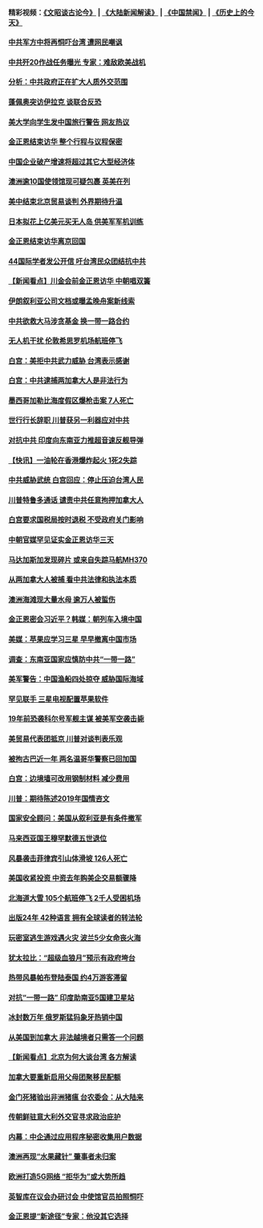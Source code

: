#### 精彩视频：[《文昭谈古论今》](https://github.com/gfw-breaker/wenzhao/blob/master/README.md?t=01101530) | [《大陆新闻解读》](https://github.com/gfw-breaker/ntdtv-comedy/blob/master/README.md?t=01101530) | [《中国禁闻》](https://github.com/gfw-breaker/ntdtv-news/blob/master/README.md?t=01101530) | [《历史上的今天》](https://github.com/gfw-breaker/today-in-history/blob/master/README.md?t=01101530) 

#### [中共军方中将再恫吓台湾 遭网民嘲讽](../pages/nsc418/n10965590.md?t=01101530) 

#### [中共歼20作战任务曝光 专家：难敌欧美战机](../pages/nsc418/n10965390.md?t=01101530) 

#### [分析：中共政府正在扩大人质外交范围](../pages/nsc418/n10964360.md?t=01101530) 

#### [蓬佩奥突访伊拉克 谈联合反恐](../pages/nsc418/n10964356.md?t=01101530) 

#### [美大学向学生发中国旅行警告 网友热议](../pages/nsc418/n10964289.md?t=01101530) 

#### [金正恩结束访华 整个行程与议程保密](../pages/nsc418/n10964023.md?t=01101530) 

#### [中国企业破产增速将超过其它大型经济体](../pages/nsc418/n10964069.md?t=01101530) 

#### [澳洲逾10国使领馆现可疑包裹 英美在列](../pages/nsc418/n10963456.md?t=01101530) 

#### [美中结束北京贸易谈判 外界期待升温](../pages/nsc418/n10962435.md?t=01101530) 

#### [日本拟花上亿美元买无人岛 供美军军机训练](../pages/nsc418/n10963404.md?t=01101530) 

#### [金正恩结束访华离京回国](../pages/nsc418/n10963076.md?t=01101530) 

#### [44国际学者发公开信 吁台湾民众团结抗中共](../pages/nsc418/n10962186.md?t=01101530) 

#### [【新闻看点】川金会前金正恩访华 中朝唱双簧](../pages/nsc418/n10962061.md?t=01101530) 

#### [伊朗叙利亚公司文档或曝孟晚舟案新线索](../pages/nsc418/n10962067.md?t=01101530) 

#### [中共欲救大马涉贪基金 换一带一路合约](../pages/nsc418/n10962070.md?t=01101530) 

#### [无人机干扰 伦敦希思罗机场航班停飞](../pages/nsc418/n10962109.md?t=01101530) 

#### [白宫：美拒中共武力威胁 台湾表示感谢](../pages/nsc418/n10962051.md?t=01101530) 

#### [白宫：中共逮捕两加拿大人是非法行为](../pages/nsc418/n10962084.md?t=01101530) 

#### [墨西哥加勒比海度假区爆枪击案 7人死亡](../pages/nsc418/n10961738.md?t=01101530) 

#### [世行行长辞职 川普获另一利器应对中共](../pages/nsc418/n10961551.md?t=01101530) 

#### [对抗中共 印度向东南亚力推超音速反舰导弹](../pages/nsc418/n10961169.md?t=01101530) 

#### [【快讯】一油轮在香港爆炸起火 1死2失踪](../pages/nsc418/n10961201.md?t=01101530) 

#### [中共威胁武统 白宫回应：停止压迫台湾人民](../pages/nsc418/n10961171.md?t=01101530) 

#### [川普特鲁多通话 谴责中共任意拘押加拿大人](../pages/nsc418/n10960793.md?t=01101530) 

#### [白宫要求国税局按时退税 不受政府关门影响](../pages/nsc418/n10960626.md?t=01101530) 

#### [中朝官媒罕见证实金正恩访华三天](../pages/nsc418/n10960336.md?t=01101530) 

#### [马达加斯加发现碎片 或来自失踪马航MH370](../pages/nsc418/n10960114.md?t=01101530) 

#### [从两加拿大人被捕 看中共法律和执法本质](../pages/nsc418/n10960250.md?t=01101530) 

#### [澳洲海滩现大量水母 逾万人被蜇伤](../pages/nsc418/n10959898.md?t=01101530) 

#### [金正恩密会习近平？韩媒：朝列车入境中国](../pages/nsc418/n10959856.md?t=01101530) 

#### [美媒：苹果应学习三星 早早撤离中国市场](../pages/nsc418/n10958930.md?t=01101530) 

#### [调查：东南亚国家应慎防中共“一带一路”](../pages/nsc418/n10959261.md?t=01101530) 

#### [美军警告：中国渔船四处掠夺 威胁国际海域](../pages/nsc418/n10959047.md?t=01101530) 

#### [罕见联手 三星电视配置苹果软件](../pages/nsc418/n10958192.md?t=01101530) 

#### [19年前恐袭科尔号军舰主谋 被美军空袭击毙](../pages/nsc418/n10958692.md?t=01101530) 

#### [美贸易代表团抵京 川普对谈判表乐观](../pages/nsc418/n10957808.md?t=01101530) 

#### [被拘古巴近一年 两名温哥华警察已回加国](../pages/nsc418/n10957967.md?t=01101530) 

#### [白宫：边境墙可改用钢制材料 减少费用](../pages/nsc418/n10957898.md?t=01101530) 

#### [川普：期待陈述2019年国情咨文](../pages/nsc418/n10957830.md?t=01101530) 

#### [国家安全顾问：美国从叙利亚是有条件撤军](../pages/nsc418/n10957696.md?t=01101530) 

#### [马来西亚国王穆罕默德五世退位](../pages/nsc418/n10957673.md?t=01101530) 

#### [风暴袭击菲律宾引山体滑坡 126人死亡](../pages/nsc418/n10957562.md?t=01101530) 

#### [美国收紧投资 中资去年购美企交易额骤降](../pages/nsc418/n10956141.md?t=01101530) 

#### [北海道大雪 105个航班停飞 2千人受困机场](../pages/nsc418/n10957312.md?t=01101530) 

#### [出版24年 42种语言 拥有全球读者的转法轮](../pages/nsc418/n10955468.md?t=01101530) 

#### [玩密室逃生游戏遇火灾 波兰5少女命丧火海](../pages/nsc418/n10955350.md?t=01101530) 

#### [犹太拉比：“超级血狼月”预示有政府垮台](../pages/nsc418/n10954999.md?t=01101530) 

#### [热带风暴帕布登陆泰国 约4万游客滞留](../pages/nsc418/n10953704.md?t=01101530) 

#### [对抗“一带一路” 印度助南亚5国建卫星站](../pages/nsc418/n10953085.md?t=01101530) 

#### [冰封数万年 俄罗斯猛犸象牙热销中国](../pages/nsc418/n10952945.md?t=01101530) 

#### [从美国到加拿大 非法越境者只需答一个问题](../pages/nsc418/n10952107.md?t=01101530) 

#### [【新闻看点】北京为何大谈台湾 各方解读](../pages/nsc418/n10951577.md?t=01101530) 

#### [加拿大要重新启用父母团聚移民配额](../pages/nsc418/n10951623.md?t=01101530) 

#### [金门死猪验出非洲猪瘟 台农委会：从大陆来](../pages/nsc418/n10950871.md?t=01101530) 

#### [传朝鲜驻意大利外交官寻求政治庇护](../pages/nsc418/n10950043.md?t=01101530) 

#### [内幕：中企通过应用程序秘密收集用户数据](../pages/nsc418/n10949869.md?t=01101530) 

#### [澳洲再现“水果藏针” 肇事者未归案](../pages/nsc418/n10949734.md?t=01101530) 

#### [欧洲打造5G网络 “拒华为”或大势所趋](../pages/nsc418/n10944741.md?t=01101530) 

#### [英智库在议会办研讨会 中使馆官员拍照恫吓](../pages/nsc418/n10949621.md?t=01101530) 

#### [金正恩提“新途径”专家：他没其它选择](../pages/nsc418/n10949644.md?t=01101530) 

